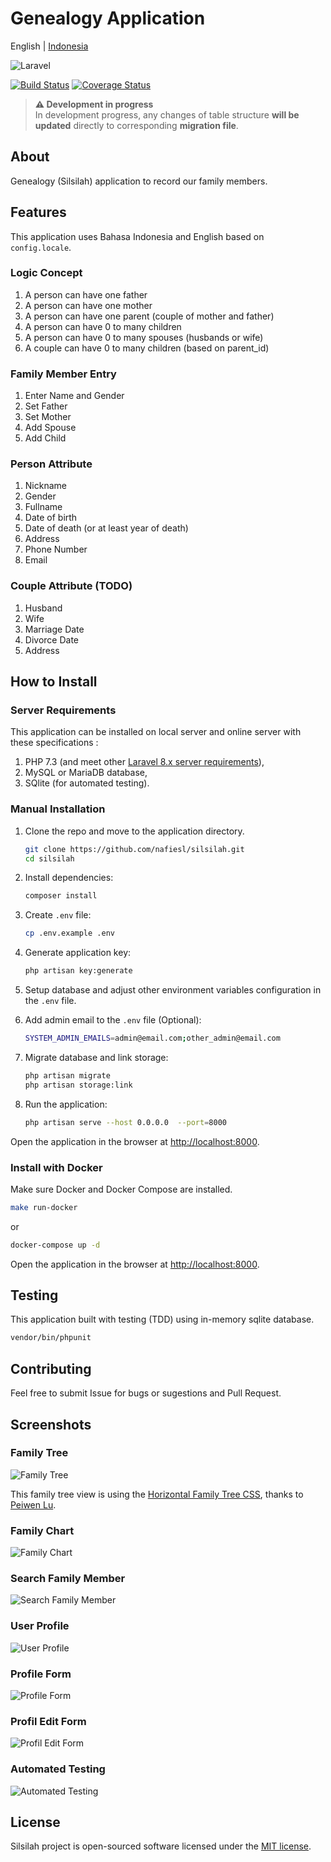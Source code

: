 # Genealogy Application

English | [Indonesia](README.id.md)

![Laravel](https://laravel.com/assets/img/components/logo-laravel.svg)

[![Build Status](https://travis-ci.org/nafiesl/silsilah.svg?branch=master)](https://travis-ci.org/nafiesl/silsilah)
[![Coverage Status](https://coveralls.io/repos/github/nafiesl/silsilah/badge.svg?branch=master)](https://coveralls.io/github/nafiesl/silsilah?branch=master)

> **⚠️ Development in progress**  
> In development progress, any changes of table structure **will be updated** directly to corresponding **migration file**.

## About

Genealogy (Silsilah) application to record our family members.

## Features

This application uses Bahasa Indonesia and English based on `config.locale`.

### Logic Concept

1. A person can have one father
2. A person can have one mother
3. A person can have one parent (couple of mother and father)
4. A person can have 0 to many children
5. A person can have 0 to many spouses (husbands or wife)
6. A couple can have 0 to many children (based on parent_id)

### Family Member Entry

1. Enter Name and Gender
2. Set Father
3. Set Mother
4. Add Spouse
5. Add Child

### Person Attribute

1. Nickname
2. Gender
3. Fullname
4. Date of birth
5. Date of death (or at least year of death)
6. Address
7. Phone Number
8. Email

### Couple Attribute (TODO)

1. Husband
2. Wife
3. Marriage Date
4. Divorce Date
5. Address

## How to Install

### Server Requirements

This application can be installed on local server and online server with these specifications :

1. PHP 7.3 (and meet other [Laravel 8.x server requirements](https://laravel.com/docs/8.x/deployment#server-requirements)),
2. MySQL or MariaDB database,
3. SQlite (for automated testing).

### Manual Installation

1. Clone the repo and move to the application directory.

    ```bash
    git clone https://github.com/nafiesl/silsilah.git
    cd silsilah
    ```

2. Install dependencies:

    ```bash
    composer install
    ```

3. Create `.env` file:

    ```bash
    cp .env.example .env
    ```

4. Generate application key:

    ```bash
    php artisan key:generate
    ```

5. Setup database and adjust other environment variables configuration in the `.env` file.

6. Add admin email to the `.env` file (Optional):

    ```bash
    SYSTEM_ADMIN_EMAILS=admin@email.com;other_admin@email.com
    ```

7. Migrate database and link storage:

    ```bash
    php artisan migrate
    php artisan storage:link
    ```

8. Run the application:

    ```bash
    php artisan serve --host 0.0.0.0  --port=8000
    ```

Open the application in the browser at <http://localhost:8000>.

### Install with Docker

Make sure Docker and Docker Compose are installed.

```bash
make run-docker
```

or

```bash
docker-compose up -d
```

Open the application in the browser at <http://localhost:8000>.

## Testing

This application built with testing (TDD) using in-memory sqlite database.

```bash
vendor/bin/phpunit
```

## Contributing

Feel free to submit Issue for bugs or sugestions and Pull Request.

## Screenshots

### Family Tree

![Family Tree](public/images/02-pohon-keluarga.jpg "Family Tree")

This family tree view is using the [Horizontal Family Tree CSS](https://codepen.io/P233/pen/Kzbsi), thanks to [Peiwen Lu](https://codepen.io/P233/pen/Kzbsi).

### Family Chart

![Family Chart](public/images/03-bagan-keluarga.jpg "Family Chart")

### Search Family Member

![Search Family Member](public/images/01-cari-keluarga.jpg "Search Family Member")

### User Profile

![User Profile](public/images/04-profil.jpg "User Profile")

### Profile Form

![Profile Form](public/images/05-form-profil.jpg "Profile Form")

### Profil Edit Form

![Profil Edit Form](public/images/06-edit-profil.jpg "Profil Edit Form")

### Automated Testing

![Automated Testing](public/images/07-automated-testing.jpg "Automated Testing")

## License

Silsilah project is open-sourced software licensed under the [MIT license](LICENSE).
